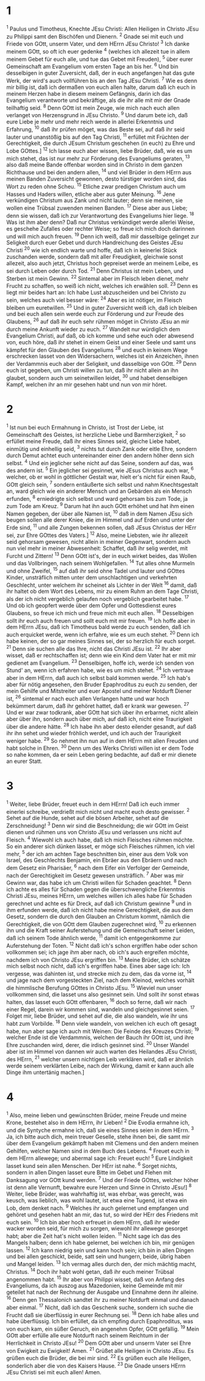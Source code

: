 # 1
<sup>1</sup> Paulus und Timotheus, Knechte JEsu Christi: Allen Heiligen in Christo JEsu zu Philippi samt den Bischöfen und Dienern. <sup>2</sup> Gnade sei mit euch und Friede von GOtt, unserm Vater, und dem HErrn JEsu Christo! <sup>3</sup> Ich danke meinem GOtt, so oft ich euer gedenke <sup>4</sup> (welches ich allezeit tue in allem meinem Gebet für euch alle, und tue das Gebet mit Freuden), <sup>5</sup> über eurer Gemeinschaft am Evangelium vom ersten Tage an bis her. <sup>6</sup> Und bin desselbigen in guter Zuversicht, daß, der in euch angefangen hat das gute Werk, der wird's auch vollführen bis an den Tag JEsu Christi. <sup>7</sup> Wie es denn mir billig ist, daß ich dermaßen von euch allen halte, darum daß ich euch in meinem Herzen habe in diesem meinem Gefängnis, darin ich das Evangelium verantworte und bekräftige, als die ihr alle mit mir der Gnade teilhaftig seid. <sup>8</sup> Denn GOtt ist mein Zeuge, wie mich nach euch allen verlanget von Herzensgrund in JEsu Christo. <sup>9</sup> Und darum bete ich, daß eure Liebe je mehr und mehr reich werde in allerlei Erkenntnis und Erfahrung, <sup>10</sup> daß ihr prüfen möget, was das Beste sei, auf daß ihr seid lauter und unanstößig bis auf den Tag Christi, <sup>11</sup> erfüllet mit Früchten der Gerechtigkeit, die durch JEsum Christum geschehen (in euch) zu Ehre und Lobe GOttes.] <sup>12</sup> Ich lasse euch aber wissen, liebe Brüder, daß, wie es um mich stehet, das ist nur mehr zur Förderung des Evangeliums geraten, <sup>13</sup> also daß meine Bande offenbar worden sind in Christo in dem ganzen Richthause und bei den andern allen, <sup>14</sup> und viel Brüder in dem HErrn aus meinen Banden Zuversicht gewonnen, desto türstiger worden sind, das Wort zu reden ohne Scheu. <sup>15</sup> Etliche zwar predigen Christum auch um Hasses und Haders willen, etliche aber aus guter Meinung. <sup>16</sup> Jene verkündigen Christum aus Zank und nicht lauter; denn sie meinen, sie wollen eine Trübsal zuwenden meinen Banden. <sup>17</sup> Diese aber aus Liebe; denn sie wissen, daß ich zur Verantwortung des Evangeliums hier liege. <sup>18</sup> Was ist ihm aber denn? Daß nur Christus verkündiget werde allerlei Weise, es geschehe Zufalles oder rechter Weise; so freue ich mich doch darinnen und will mich auch freuen. <sup>19</sup> Denn ich weiß, daß mir dasselbige gelinget zur Seligkeit durch euer Gebet und durch Handreichung des Geistes JEsu Christi <sup>20</sup> wie ich endlich warte und hoffe, daß ich in keinerlei Stück zuschanden werde, sondern daß mit aller Freudigkeit, gleichwie sonst allezeit, also auch jetzt, Christus hoch gepreiset werde an meinem Leibe, es sei durch Leben oder durch Tod. <sup>21</sup> Denn Christus ist mein Leben, und Sterben ist mein Gewinn. <sup>22</sup> Sintemal aber im Fleisch leben dienet, mehr Frucht zu schaffen, so weiß ich nicht, welches ich erwählen soll. <sup>23</sup> Denn es liegt mir beides hart an: Ich habe Lust abzuscheiden und bei Christo zu sein, welches auch viel besser wäre: <sup>24</sup> Aber es ist nötiger, im Fleisch bleiben um euretwillen. <sup>25</sup> Und in guter Zuversicht weiß ich, daß ich bleiben und bei euch allen sein werde euch zur Förderung und zur Freude des Glaubens, <sup>26</sup> auf daß ihr euch sehr rühmen möget in Christo JEsu an mir durch meine Ankunft wieder zu euch. <sup>27</sup> Wandelt nur würdiglich dem Evangelium Christi, auf daß, ob ich komme und sehe euch oder abwesend von, euch höre, daß ihr stehet in einem Geist und einer Seele und samt uns kämpfet für den Glauben des Evangeliums <sup>28</sup> und euch in keinem Wege erschrecken lasset von den Widersachern, welches ist ein Anzeichen, ihnen der Verdammnis euch aber der Seligkeit, und dasselbige von GOtt. <sup>29</sup> Denn euch ist gegeben, um Christi willen zu tun, daß ihr nicht allein an ihn glaubet, sondern auch um seinetwillen leidet, <sup>30</sup> und habet denselbigen Kampf, welchen ihr an mir gesehen habt und nun von mir höret.

# 2
<sup>1</sup> Ist nun bei euch Ermahnung in Christo, ist Trost der Liebe, ist Gemeinschaft des Geistes, ist herzliche Liebe und Barmherzigkeit, <sup>2</sup> so erfüllet meine Freude, daß ihr eines Sinnes seid, gleiche Liebe habet, einmütig und einhellig seid, <sup>3</sup> nichts tut durch Zank oder eitle Ehre, sondern durch Demut achtet euch untereinander einer den andern höher denn sich selbst. <sup>4</sup> Und ein jeglicher sehe nicht auf das Seine, sondern auf das, was des andern ist. <sup>5</sup> Ein jeglicher sei gesinnet, wie JEsus Christus auch war, <sup>6</sup> welcher, ob er wohl in göttlicher Gestalt war, hielt er's nicht für einen Raub, GOtt gleich sein, <sup>7</sup> sondern entäußerte sich selbst und nahm Knechtsgestalt an, ward gleich wie ein anderer Mensch und an Gebärden als ein Mensch erfunden, <sup>8</sup> erniedrigte sich selbst und ward gehorsam bis zum Tode, ja zum Tode am Kreuz. <sup>9</sup> Darum hat ihn auch GOtt erhöhet und hat ihm einen Namen gegeben, der über alle Namen ist, <sup>10</sup> daß in dem Namen JEsu sich beugen sollen alle derer Kniee, die im Himmel und auf Erden und unter der Erde sind, <sup>11</sup> und alle Zungen bekennen sollen, daß JEsus Christus der HErr sei, zur Ehre GOttes des Vaters.] <sup>12</sup> Also, meine Liebsten, wie ihr allezeit seid gehorsam gewesen, nicht allein in meiner Gegenwart, sondern auch nun viel mehr in meiner Abwesenheit: Schaffet, daß ihr selig werdet, mit Furcht und Zittern! <sup>13</sup> Denn GOtt ist's, der in euch wirket beides, das Wollen und das Vollbringen, nach seinem Wohlgefallen. <sup>14</sup> Tut alles ohne Murmeln und ohne Zweifel, <sup>15</sup> auf daß ihr seid ohne Tadel und lauter und GOttes Kinder, unsträflich mitten unter dem unschlachtigen und verkehrten Geschlecht, unter welchem ihr scheinet als Lichter in der Welt <sup>16</sup> damit, daß ihr haltet ob dem Wort des Lebens, mir zu einem Ruhm an dem Tage Christi, als der ich nicht vergeblich gelaufen noch vergeblich gearbeitet habe. <sup>17</sup> Und ob ich geopfert werde über dem Opfer und Gottesdienst eures Glaubens, so freue ich mich und freue mich mit euch allen. <sup>18</sup> Desselbigen sollt ihr euch auch freuen und sollt euch mit mir freuen. <sup>19</sup> Ich hoffe aber in dem HErrn JEsu, daß ich Timotheus bald werde zu euch senden, daß ich auch erquicket werde, wenn ich erfahre, wie es um euch stehet. <sup>20</sup> Denn ich habe keinen, der so gar meines Sinnes sei, der so herzlich für euch sorget. <sup>21</sup> Denn sie suchen alle das Ihre, nicht das Christi JEsu ist. <sup>22</sup> Ihr aber wisset, daß er rechtschaffen ist; denn wie ein Kind dem Vater hat er mit mir gedienet am Evangelium. <sup>23</sup> Denselbigen, hoffe ich, werde ich senden von Stund' an, wenn ich erfahren habe, wie es um mich stehet. <sup>24</sup> Ich vertraue aber in dem HErrn, daß auch ich selbst bald kommen werde. <sup>25</sup> Ich hab's aber für nötig angesehen, den Bruder Epaphroditus zu euch zu senden, der mein Gehilfe und Mitstreiter und euer Apostel und meiner Notdurft Diener ist, <sup>26</sup> sintemal er nach euch allen Verlangen hatte und war hoch bekümmert darum, daß ihr gehöret hattet, daß er krank war gewesen. <sup>27</sup> Und er war zwar todkrank, aber GOtt hat sich über ihn erbarmet, nicht allein aber über ihn, sondern auch über mich, auf daß ich, nicht eine Traurigkeit über die andere hätte. <sup>28</sup> Ich habe ihn aber desto eilender gesandt, auf daß ihr ihn sehet und wieder fröhlich werdet, und ich auch der Traurigkeit weniger habe. <sup>29</sup> So nehmet ihn nun auf in dem HErrn mit allen Freuden und habt solche in Ehren. <sup>30</sup> Denn um des Werks Christi willen ist er dem Tode so nahe kommen, da er sein Leben gering bedachte, auf daß er mir dienete an eurer Statt.

# 3
<sup>1</sup> Weiter, liebe Brüder, freuet euch in dem HErrn! Daß ich euch immer einerlei schreibe, verdrießt mich nicht und macht euch desto gewisser. <sup>2</sup> Sehet auf die Hunde, sehet auf die bösen Arbeiter, sehet auf die Zerschneidung! <sup>3</sup> Denn wir sind die Beschneidung; die wir GOtt im Geist dienen und rühmen uns von Christo JEsu und verlassen uns nicht auf Fleisch. <sup>4</sup> Wiewohl ich auch habe, daß ich mich Fleisches rühmen möchte. So ein anderer sich dünken lässet, er möge sich Fleisches rühmen, ich viel mehr, <sup>5</sup> der ich am achten Tage beschnitten bin, einer aus dem Volk von Israel, des Geschlechts Benjamin, ein Ebräer aus den Ebräern und nach dem Gesetz ein Pharisäer, <sup>6</sup> nach dem Eifer ein Verfolger der Gemeinde, nach der Gerechtigkeit im Gesetz gewesen unsträflich. <sup>7</sup> Aber was mir Gewinn war, das habe ich um Christi willen für Schaden geachtet. <sup>8</sup> Denn ich achte es alles für Schaden gegen die überschwengliche Erkenntnis Christi JEsu, meines HErrn, um welches willen ich alles habe für Schaden gerechnet und achte es für Dreck, auf daß ich Christum gewinne <sup>9</sup> und in ihm erfunden werde, daß ich nicht habe meine Gerechtigkeit, die aus dem Gesetz, sondern die durch den Glauben an Christum kommt, nämlich die Gerechtigkeit, die von GOtt dem Glauben zugerechnet wird, <sup>10</sup> zu erkennen ihn und die Kraft seiner Auferstehung und die Gemeinschaft seiner Leiden, daß ich seinem Tode ähnlich werde, <sup>11</sup> damit ich entgegenkomme zur Auferstehung der Toten. <sup>12</sup> Nicht daß ich's schon ergriffen habe oder schon vollkommen sei; ich jage ihm aber nach, ob ich's auch ergreifen möchte, nachdem ich von Christo JEsu ergriffen bin. <sup>13</sup> Meine Brüder, ich schätze mich selbst noch nicht, daß ich's ergriffen habe. Eines aber sage ich: Ich vergesse, was dahinten ist, und strecke mich zu dem, das da vorne ist, <sup>14</sup> und jage nach dem vorgesteckten Ziel, nach dem Kleinod, welches vorhält die himmlische Berufung GOttes in Christo JEsu. <sup>15</sup> Wieviel nun unser vollkommen sind, die lasset uns also gesinnet sein. Und sollt ihr sonst etwas halten, das lasset euch GOtt offenbaren, <sup>16</sup> doch so ferne, daß wir nach einer Regel, darein wir kommen sind, wandeln und gleichgesinnet seien. <sup>17</sup> Folget mir, liebe Brüder, und sehet auf die, die also wandeln, wie ihr uns habt zum Vorbilde. <sup>18</sup> Denn viele wandeln, von welchen ich euch oft gesagt habe, nun aber sage ich auch mit Weinen: Die Feinde des Kreuzes Christi; <sup>19</sup> welcher Ende ist die Verdammnis, welchen der Bauch ihr GOtt ist, und ihre Ehre zuschanden wird, derer, die irdisch gesinnet sind. <sup>20</sup> Unser Wandel aber ist im Himmel von dannen wir auch warten des Heilandes JEsu Christi, des HErrn, <sup>21</sup> welcher unsern nichtigen Leib verklären wird, daß er ähnlich werde seinem verklärten Leibe, nach der Wirkung, damit er kann auch alle Dinge ihm untertänig machen.]

# 4
<sup>1</sup> Also, meine lieben und gewünschten Brüder, meine Freude und meine Krone, bestehet also in dem HErrn, ihr Lieben! <sup>2</sup> Die Evodia ermahne ich, und die Syntyche ermahne ich, daß sie eines Sinnes seien in dem HErrn. <sup>3</sup> Ja, ich bitte auch dich, mein treuer Geselle, stehe ihnen bei, die samt mir über dem Evangelium gekämpft haben mit Clemens und den andern meinen Gehilfen, welcher Namen sind in dem Buch des Lebens. <sup>4</sup> Freuet euch in dem HErrn allewege; und abermal sage ich: Freuet euch! <sup>5</sup> Eure Lindigkeit lasset kund sein allen Menschen. Der HErr ist nahe. <sup>6</sup> Sorget nichts, sondern in allen Dingen lasset eure Bitte im Gebet und Flehen mit Danksagung vor GOtt kund werden. <sup>7</sup> Und der Friede GOttes, welcher höher ist denn alle Vernunft, bewahre eure Herzen und Sinne in Christo JEsu!] <sup>8</sup> Weiter, liebe Brüder, was wahrhaftig ist, was ehrbar, was gerecht, was keusch, was lieblich, was wohl lautet, ist etwa eine Tugend, ist etwa ein Lob, dem denket nach. <sup>9</sup> Welches ihr auch gelernet und empfangen und gehöret und gesehen habt an mir, das tut, so wird der HErr des Friedens mit euch sein. <sup>10</sup> Ich bin aber hoch erfreuet in dem HErrn, daß ihr wieder wacker worden seid, für mich zu sorgen, wiewohl ihr allewege gesorget habt; aber die Zeit hat's nicht wollen leiden. <sup>11</sup> Nicht sage ich das des Mangels halben; denn ich habe gelernet, bei welchen ich bin, mir genügen lassen. <sup>12</sup> Ich kann niedrig sein und kann hoch sein; ich bin in allen Dingen und bei allen geschickt, beide, satt sein und hungern, beide, übrig haben und Mangel leiden. <sup>13</sup> Ich vermag alles durch den, der mich mächtig macht, Christus. <sup>14</sup> Doch ihr habt wohl getan, daß ihr euch meiner Trübsal angenommen habt. <sup>15</sup> Ihr aber von Philippi wisset, daß von Anfang des Evangeliums, da ich auszog aus Mazedonien, keine Gemeinde mit mir geteilet hat nach der Rechnung der Ausgabe und Einnahme denn ihr alleine. <sup>16</sup> Denn gen Thessalonich sandtet ihr zu meiner Notdurft einmal und danach aber einmal. <sup>17</sup> Nicht, daß ich das Geschenk suche, sondern ich suche die Frucht daß sie überflüssig in eurer Rechnung sei. <sup>18</sup> Denn ich habe alles und habe überflüssig. Ich bin erfüllet, da ich empfing durch Epaphroditus, was von euch kam, ein süßer Geruch, ein angenehm Opfer, GOtt gefällig. <sup>19</sup> Mein GOtt aber erfülle alle eure Notdurft nach seinem Reichtum in der Herrlichkeit in Christo JEsu! <sup>20</sup> Dem GOtt aber und unserm Vater sei Ehre von Ewigkeit zu Ewigkeit! Amen. <sup>21</sup> Grüßet alle Heiligen in Christo JEsu. Es grüßen euch die Brüder, die bei mir sind. <sup>22</sup> Es grüßen euch alle Heiligen, sonderlich aber die von des Kaisers Hause. <sup>23</sup> Die Gnade unsers HErrn JEsu Christi sei mit euch allen! Amen.